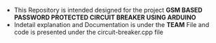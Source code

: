 + This Repository is intended designed for the project **GSM BASED PASSWORD PROTECTED CIRCUIT BREAKER USING ARDUINO**
+ Indetail explanation and Documentation is under the **TEAM** File and code is presented under the circuit-breaker.cpp file
